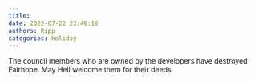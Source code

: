 ```yaml
---
title: 
date: 2022-07-22 23:40:18
authors: Ripp
categories: Holiday
---
```


 The council members who are owned by the developers have destroyed Fairhope.  May Hell welcome them for their deeds